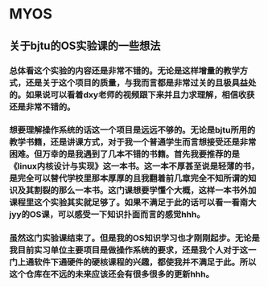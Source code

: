# MYOS

## 关于bjtu的OS实验课的一些想法
### 总体看这个实验的内容还是非常不错的。无论是这样增量的教学方式，还是关于这个项目的质量，与我而言都是非常过关的且极具益处的。如果说可以看着dxy老师的视频跟下来并且力求理解，相信收获还是非常不错的。
### 想要理解操作系统的话这一个项目是远远不够的。无论是bjtu所用的教学书籍，还是讲课方式，对于我一个普通学生而言想接受还是非常困难。但万幸的是我遇到了几本不错的书籍。首先我要推荐的是《linux内核设计与实现》这一本书。这一本不厚甚至说是轻薄的书，是完全可以替代学校里那本厚厚的且我翻着前几章完全不知所谓的知识及其割裂的那么一本书。这门课想要学懂个大概，这样一本书外加课程里这个实验其实就足够了。如果不满足于此的话可以看一看南大jyy的OS课，可以感受一下知识扑面而言的感觉hhh。
### 虽然这门实验课结束了。但是我的OS知识学习也才刚刚起步。无论是我目前实习单位主要项目是做操作系统的要求，还是我个人对于这一门上通软件下通硬件的硬核课程的兴趣，都使我并不满足于此。所以这个仓库在不远的未来应该还会有很多很多的更新hhh。
